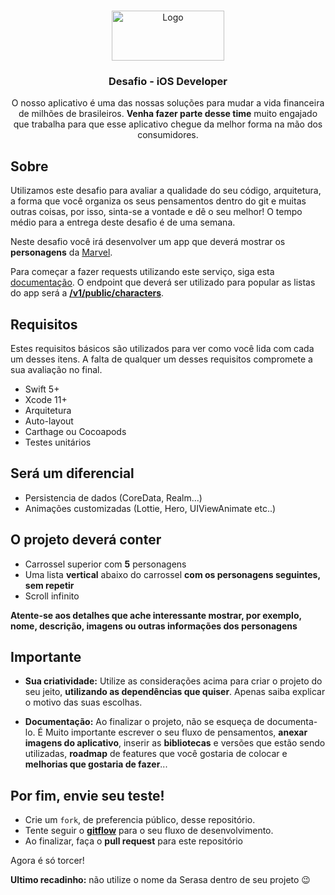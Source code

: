 <!-- Header-->
<br />
<p align="center">
  <a href="https://github.com/serasaconsumidorbr/desafio-mobile-iOS">
    <img src="https://turismoemfoco.com.br/v1/wp-content/uploads/2020/05/serasa-logo-nova22.png" alt="Logo" width="180" height="80">
  </a>

  <h3 align="center">Desafio - iOS Developer </h3>

  <p align="center">
    O nosso aplicativo é uma das nossas soluções para mudar a vida financeira de milhões de brasileiros. <b>Venha fazer parte desse time</b> muito engajado que
  trabalha para que esse aplicativo chegue da melhor forma na mão dos consumidores.
  </p>
</p>

## Sobre
<p> Utilizamos este desafio para avaliar a qualidade do seu código, arquitetura, a forma que você organiza os seus pensamentos dentro do git e muitas outras coisas, por isso, sinta-se a vontade e dê o seu melhor! O tempo médio para a entrega deste desafio é de uma semana.</p>

<p>Neste desafio você irá desenvolver um app que deverá mostrar os <b>personagens</b> da <a href="https://www.marvel.com/characters">Marvel</a>. 
  
<p>Para começar a fazer requests utilizando este serviço, siga esta <a href="https://developer.marvel.com/documentation/authorization">documentação</a>. O endpoint que deverá ser utilizado para popular as listas do app será a <b><a href="https://developer.marvel.com/docs#!/public/getCreatorCollection_get_0">/v1/public/characters</a></b>. </p>


## Requisitos
<p>Estes requisitos básicos são utilizados para ver como você lida com cada um desses itens. A falta de qualquer um desses requisitos compromete a sua avaliação no final.</p>


* Swift 5+ 
* Xcode 11+ 
* Arquitetura
* Auto-layout
* Carthage ou Cocoapods
* Testes unitários

## Será um diferencial 
* Persistencia de dados (CoreData, Realm...)
* Animações customizadas (Lottie, Hero, UIViewAnimate etc..)

## O projeto deverá conter
* Carrossel superior com **5** personagens
* Uma lista **vertical** abaixo do carrossel **com os personagens seguintes, sem repetir**
* Scroll infinito

<b>Atente-se aos detalhes que ache interessante mostrar, por exemplo, nome, descrição, imagens ou outras informações dos personagens</b>

## Importante
* **Sua criatividade:** Utilize as considerações acima para criar o projeto do seu jeito, **utilizando as dependências que quiser**. Apenas saiba explicar o motivo das suas escolhas. 

* **Documentação:** Ao finalizar o projeto, não se esqueça de documenta-lo. É Muito importante escrever o seu fluxo de pensamentos, **anexar imagens do aplicativo**, inserir as **bibliotecas** e versões que estão sendo utilizadas, **roadmap** de features que você gostaria de colocar e **melhorias que gostaria de fazer**...

## Por fim, envie seu teste!
* Crie um `fork`, de preferencia público, desse repositório.
* Tente seguir o <b><a href="https://imasters.com.br/agile/fluxo-de-desenvolvimento-com-gitflow#:~:text=Como%20afirma%20Vincent%20Driessen%20(2010,o%20trunk%20e%20o%20branch.">gitflow</a></b> para o seu fluxo de desenvolvimento.
* Ao finalizar, faça o **pull request** para este repositório

Agora é só torcer!

**Ultimo recadinho:** não utilize o nome da Serasa dentro de seu projeto 😉
